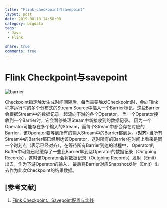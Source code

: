 ```yaml
---
title: "Flink-checkpoint与savepoint"
layout: post
date: 2019-08-10 14:58:00
category: bigdata
tags:
 - Java
 - Flink

share: true
comments: true
---
```


# Flink Checkpoint与savepoint


![barrier](_v_images/20190826155132363_1296122979.png)



Checkpoint指定触发生成时间间隔后，每当需要触发Checkpoint时，会向Flink程序运行时的多个分布式的Stream Source中插入一个Barrier标记，这些Barrier会根据Stream中的数据记录一起流向下游的各个Operator。
当一个Operator接收到一个Barrier时，它会暂停处理Steam中新接收到的数据记录。
因为一个Operator可能存在多个输入的Stream，而每个Stream中都会存在对应的Barrier，该Operator要等到所有的输入Stream中的Barrier都到达。(**对齐**)
当所有Stream中的Barrier都已经到达该Operator，这时所有的Barrier在时间上看来是同一个时刻点（表示已经对齐），在等待所有Barrier到达的过程中，
Operator的Buffer中可能已经缓存了一些比Barrier早到达Operator的数据记录（Outgoing Records），这时该Operator会将数据记录（Outgoing Records）发射（Emit）出去，作为下游Operator的输入，
最后将Barrier对应Snapshot发射（Emit）出去作为此次Checkpoint的结果数据。




[参考文献]
------

1. [Flink Checkpoint、Savepoint配置与实践](http://shiyanjun.cn/archives/1855.html)